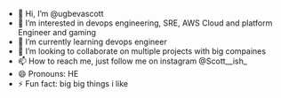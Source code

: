 - 👋 Hi, I’m @ugbevascott
- 👀 I’m interested in devops engineering, SRE, AWS Cloud and platform Engineer and gaming
- 🌱 I’m currently learning devops engineer
- 💞️ I’m looking to collaborate on multiple projects with big compaines
- 📫 How to reach me, just follow me on instagram @Scott__ish_
- 😄 Pronouns: HE
- ⚡ Fun fact: big big things i like

<!---
ugbevascott/ugbevascott is a ✨ special ✨ repository because its `README.md` (this file) appears on your GitHub profile.
You can click the Preview link to take a look at your changes.
--->

